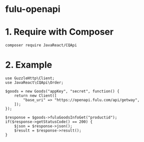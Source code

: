 # fulu-openapi

# 1. Require with Composer
```
composer require JavaReact/CQApi
```

# 2. Example
```
use GuzzleHttp\Client;
use JavaReact\CQApi\Order;

$goods = new Goods("appKey", "secret", function() {
    return new Client([
        "base_uri" => "https://openapi.fulu.com/api/getway",
    ]);
});

$response = $goods->fuluGoodsInfoGet("productid");
if($response->getStatusCode() == 200) {
    $json = $response->json();
    $result = $response->result();
}
```